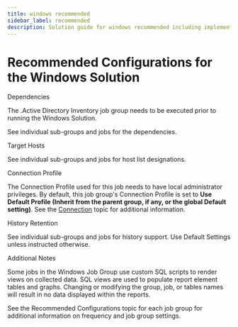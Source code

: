 ```yaml
---
title: windows recommended
sidebar_label: recommended
description: Solution guide for windows recommended including implementation steps, configuration, and best practices.
---
```


# Recommended Configurations for the Windows Solution

Dependencies

The .Active Directory Inventory job group needs to be executed prior to running the Windows
Solution.

See individual sub-groups and jobs for the dependencies.

Target Hosts

See individual sub-groups and jobs for host list designations.

Connection Profile

The Connection Profile used for this job needs to have local administrator privileges. By default,
this job group's Connection Profile is set to **Use Default Profile (Inherit from the parent group,
if any, or the global Default setting)**. See the
[Connection](/docs/accessanalyzer/11.6/administration/settings/connections.md)
topic for additional information.

History Retention

See individual sub-groups and jobs for history support. Use Default Settings unless instructed
otherwise.

Additional Notes

Some jobs in the Windows Job Group use custom SQL scripts to render views on collected data. SQL
views are used to populate report element tables and graphs. Changing or modifying the group, job,
or tables names will result in no data displayed within the reports.

See the Recommended Configurations topic for each job group for additional information on frequency
and job group settings.
